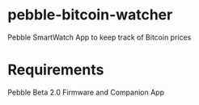 pebble-bitcoin-watcher
======================

Pebble SmartWatch App to keep track of Bitcoin prices

Requirements
============

Pebble Beta 2.0 Firmware and Companion App
